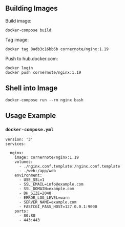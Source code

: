 ## Building Images

Build image:

```
docker-compose build
```

Tag image:

```
docker tag 8adb3c16bb5b cornernote/nginx:1.19
```

Push to hub.docker.com:

```
docker login
docker push cornernote/nginx:1.19
```

## Shell into Image

```
docker-compose run --rm nginx bash
```


## Usage Example

### `docker-compose.yml`

```
version: '3'
services:

  nginx:
    image: cornernote/nginx:1.19
    volumes:
      - ./nginx.conf.template:/nginx.conf.template
      - ./web:/app/web
    environment:
      - USE_SSL=1
      - SSL_EMAIL=info@example.com
      - SSL_DOMAIN=example.com
      - DH_SIZE=2048
      - ERROR_LOG_LEVEL=warn
      - SERVER_NAME=example.com
      - FASTCGI_PASS_HOST=127.0.0.1:9000
    ports:
      - 80:80
      - 443:443
```
